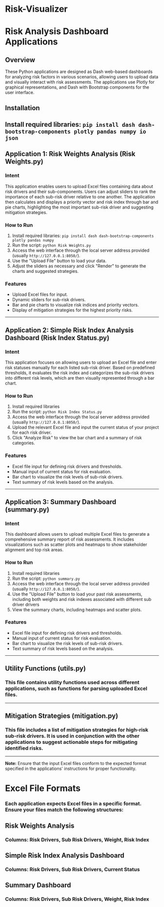 # Risk-Visualizer

# Risk Analysis Dashboard Applications

## Overview
These Python applications are designed as Dash web-based dashboards for analyzing risk factors in various scenarios, allowing users to upload data and visually interact with risk assessments. The applications use Plotly for graphical representations, and Dash with Bootstrap components for the user interface.

## Installation 
Install required libraries: `pip install dash dash-bootstrap-components plotly pandas numpy io json`
---

## Application 1: Risk Weights Analysis (Risk Weights.py)

### Intent
This application enables users to upload Excel files containing data about risk drivers and their sub-components. Users can adjust sliders to rank the importance of each sub-risk driver relative to one another. The application then calculates and displays a priority vector and risk index through bar and pie charts, highlighting the most important sub-risk driver and suggesting mitigation strategies.

### How to Run
1. Install required libraries: `pip install dash dash-bootstrap-components plotly pandas numpy`
2. Run the script: `python Risk Weights.py`
3. Access the web interface through the local server address provided (usually `http://127.0.0.1:8050/`).
4. Use the "Upload File" button to load your data.
5. Adjust the sliders as necessary and click "Render" to generate the charts and suggested strategies.

### Features
- Upload Excel files for input.
- Dynamic sliders for sub-risk drivers.
- Bar and pie charts to visualize risk indices and priority vectors.
- Display of mitigation strategies for the highest priority risks.

---

## Application 2: Simple Risk Index Analysis Dashboard (Risk Index Status.py)

### Intent
This application focuses on allowing users to upload an Excel file and enter risk statuses manually for each listed sub-risk driver. Based on predefined thresholds, it evaluates the risk index and categorizes the sub-risk drivers into different risk levels, which are then visually represented through a bar chart.

### How to Run
1. Install required libraries
2. Run the script: `python Risk Index Status.py`
3. Access the web interface through the local server address provided (usually `http://127.0.0.1:8050/`).
4. Upload the relevant Excel file and input the current status of your project for each risk driver.
5. Click "Analyze Risk" to view the bar chart and a summary of risk categories.

### Features
- Excel file input for defining risk drivers and thresholds.
- Manual input of current status for risk evaluation.
- Bar chart to visualize the risk levels of sub-risk drivers.
- Text summary of risk levels based on the analysis.

---

## Application 3: Summary Dashboard (summary.py)

### Intent
This dashboard allows users to upload multiple Excel files to generate a comprehensive summary report of risk assessments. It includes visualizations such as scatter plots and heatmaps to show stakeholder alignment and top risk areas.

### How to Run
1. Install required libraries
2. Run the script: `python summary.py`
3. Access the web interface through the local server address provided (usually `http://127.0.0.1:8050/`).
4. Use the "Upload File" button to load your past risk assessments, including both weights and risk indexes associated with different sub driver drivers
5. View the summary charts, including heatmaps and scatter plots.

### Features
- Excel file input for defining risk drivers and thresholds.
- Manual input of current status for risk evaluation.
- Bar chart to visualize the risk levels of sub-risk drivers.
- Text summary of risk levels based on the analysis.

---


## Utility Functions (utils.py)
### This file contains utility functions used across different applications, such as functions for parsing uploaded Excel files.

---

## Mitigation Strategies (mitigation.py)
### This file includes a list of mitigation strategies for high-risk sub-risk drivers. It is used in conjunction with the other applications to suggest actionable steps for mitigating identified risks.

---
**Note:** Ensure that the input Excel files conform to the expected format specified in the applications' instructions for proper functionality.

# Excel File Formats
### Each application expects Excel files in a specific format. Ensure your files match the following structures:

## Risk Weights Analysis
### Columns: Risk Drivers, Sub Risk Drivers, Weight, Risk Index

## Simple Risk Index Analysis Dashboard
### Columns: Risk Drivers, Sub Risk Drivers, Current Status

## Summary Dashboard
### Columns: Risk Drivers, Sub Risk Drivers, Weight, Risk Index
